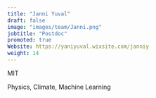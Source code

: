 ```yaml
---
title: "Janni Yuval"
draft: false
image: "images/team/Janni.png"
jobtitle: "Postdoc"
promoted: true
Website: https://yaniyuval.wixsite.com/janniy
weight: 14
---
```


MIT 

Physics, Climate, Machine Learning


